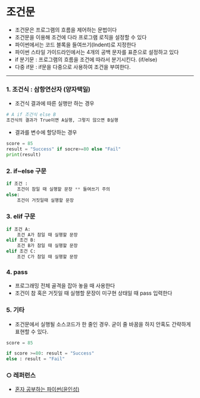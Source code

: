 조건문
===
- 조건문은 프로그램의 흐름을 제어하는 문법이다   
- 조건문을 이용해 조건에 다라 프로그램 로직을 설정할 수 있다   
- 파이썬에서는 코드 블록을 들여쓰기(Indent)로 지정한다     
- 파이썬 스타일 가이드라인에서는 4개의 공백 문자를 표준으로 설정하고 있다   
- if 분기문 : 프로그램의 흐름을 조건에 따라서 분기시킨다. (if/else)   
- 다중 if문 : if문을 다중으로 사용하여 조건을 부여한다.

___ 
### 1. 조건식 : 삼항연산자 (양자택일)
- 조건식 결과에 따른 실행만 하는 경우
```python
# A if 조건식 else B
조건식의 결과가 True이면 A실행, 그렇지 않으면 B실행
```
- 결과를 변수에 할당하는 경우
```python
score = 85
result = "Success" if socre>=80 else "Fail"
print(result)
```

### 2. if~else 구문
```python
if 조건 :
    조건이 참일 때 실행할 문장 ** 들여쓰기 주의
else:
    조건이 거짓일때 실행할 문장
```
### 3. elif 구문
```python
if 조건 A:
    조건 A가 참일 때 실행할 문장
elif 조건 B:
    조건 B가 참일 때 실행할 문장
elif 조건 C:
    조건 C가 참일 때 실행할 문장
```
### 4. pass
- 프로그래밍 전체 골격을 잡아 놓을 때 사용한다   
- 조건이 참 혹은 거짓일 때 실행할 문장이 미구현 상태일 때 pass 입력한다   

### 5. 기타
- 조건문에서 실행될 소스코드가 한 줄인 경우. 굳이 줄 바꿈을 하지 안혹도 간략하게 표현할 수 있다.
```python
score = 85

if score >=80: result = "Success"
else : result = "Fail"
```



### ○ 레퍼런스
* [혼자 공부하는 파이썬(윤인성)](https://www.hanbit.co.kr/store/books/look.php?p_code=B2587075793)
